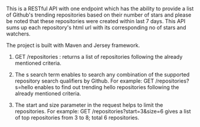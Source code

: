 This is a RESTful API with one endpoint which has the ability to provide a list of Github's trending repositories based on their 
number of stars and please be noted that these repositories were created within last 7 days. This API sums up each repository's html url with
its corresponding no of stars and watchers.

The project is built with Maven and Jersey framework.

1. GET /repositories : returns a list of repositories following the already mentioned criteria.

2. The s search term enables to search any combination of the supported repository search qualifiers by Github. 
For example: GET /repositories?s=hello enables to find out trending hello repositories following the already mentioned criteria.

3. The start and size parameter in the request helps to limit the repositories. 
For example: GET /repositories?start=3&size=6 gives a list of top repositories from 3 to 8; total 6 repositories.
